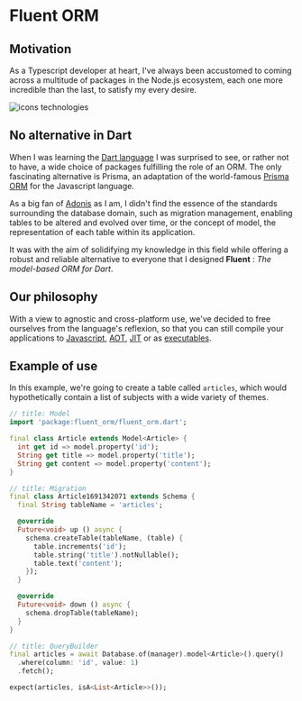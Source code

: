 # Fluent ORM

## Motivation
As a Typescript developer at heart, I've always been accustomed to coming across a multitude of packages in the Node.js ecosystem, each one more incredible than the last, to satisfy my every desire.

![icons technologies](https://skillicons.dev/icons?i=postgres,mysql,dart,flutter)

## No alternative in Dart
When I was learning the [Dart language](https://dart.dev) I was surprised to see, or rather not to have, a wide choice of packages fulfilling the role of an ORM. The only fascinating alternative is Prisma, an adaptation of the world-famous [Prisma ORM](https://www.prisma.io) for the Javascript language.

As a big fan of [Adonis](https://adonisjs.com) as I am, I didn't find the essence of the standards surrounding the database domain, such as migration management, enabling tables to be altered and evolved over time, or the concept of model, the representation of each table within its application.

It was with the aim of solidifying my knowledge in this field while offering a robust and reliable alternative to everyone that I designed **Fluent** : *The model-based ORM for Dart*.

## Our philosophy
With a view to agnostic and cross-platform use, we've decided to free ourselves from the language's reflexion, so that you can still compile your applications to [Javascript](https://dart.dev/web/js-interop), [AOT](https://dart.dev/tools/dart-compile#aot-snapshot), [JIT](https://dart.dev/tools/dart-compile#jit-snapshot) or as [executables](https://dart.dev/tools/dart-compile#exe).

## Example of use
In this example, we're going to create a table called `articles`, which would hypothetically contain a list of subjects with a wide variety of themes.

```dart
// title: Model
import 'package:fluent_orm/fluent_orm.dart';

final class Article extends Model<Article> {
  int get id => model.property('id');
  String get title => model.property('title');
  String get content => model.property('content');
}
```

```dart
// title: Migration
final class Article1691342071 extends Schema {
  final String tableName = 'articles';

  @override
  Future<void> up () async {
    schema.createTable(tableName, (table) {
      table.increments('id');
      table.string('title').notNullable();
      table.text('content');
    });
  }

  @override
  Future<void> down () async {
    schema.dropTable(tableName);
  }
}
```

```dart
// title: QueryBuilder
final articles = await Database.of(manager).model<Article>().query()
  .where(column: 'id', value: 1)
  .fetch();

expect(articles, isA<List<Article>>());
```
